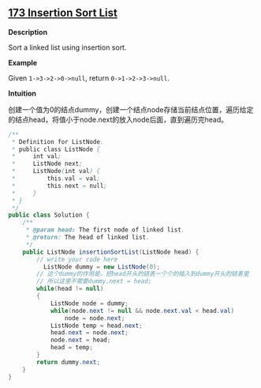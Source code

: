 ##  [**173 Insertion Sort List**](http://www.lintcode.com/en/problem/insertion-sort-list/)

**Description** 

Sort a linked list using insertion sort.

**Example** 

Given `1->3->2->0->null`, return `0->1->2->3->null`.

**Intuition**

创建一个值为0的结点dummy，创建一个结点node存储当前结点位置，遍历给定的结点head，将值小于node.next的放入node后面，直到遍历完head。

```java
/**
 * Definition for ListNode.
 * public class ListNode {
 *     int val;
 *     ListNode next;
 *     ListNode(int val) {
 *         this.val = val;
 *         this.next = null;
 *     }
 * }
 */ 
public class Solution {
    /**
     * @param head: The first node of linked list.
     * @return: The head of linked list.
     */
    public ListNode insertionSortList(ListNode head) {
        // write your code here
          ListNode dummy = new ListNode(0);
        // 这个dummy的作用是，把head开头的链表一个个的插入到dummy开头的链表里
        // 所以这里不需要dummy.next = head;
        while(head != null)
        {
            ListNode node = dummy;
            while(node.next != null && node.next.val < head.val)
                node = node.next;
            ListNode temp = head.next;
            head.next = node.next;
            node.next = head;
            head = temp;
        }
        return dummy.next;
    }
}
```


